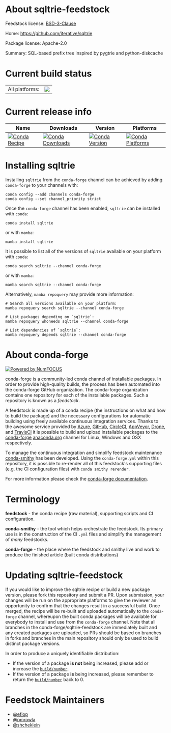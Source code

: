 About sqltrie-feedstock
=======================

Feedstock license: [BSD-3-Clause](https://github.com/conda-forge/sqltrie-feedstock/blob/main/LICENSE.txt)

Home: https://github.com/iterative/sqltrie

Package license: Apache-2.0

Summary: SQL-based prefix tree inspired by pygtrie and python-diskcache

Current build status
====================


<table><tr><td>All platforms:</td>
    <td>
      <a href="https://dev.azure.com/conda-forge/feedstock-builds/_build/latest?definitionId=18726&branchName=main">
        <img src="https://dev.azure.com/conda-forge/feedstock-builds/_apis/build/status/sqltrie-feedstock?branchName=main">
      </a>
    </td>
  </tr>
</table>

Current release info
====================

| Name | Downloads | Version | Platforms |
| --- | --- | --- | --- |
| [![Conda Recipe](https://img.shields.io/badge/recipe-sqltrie-green.svg)](https://anaconda.org/conda-forge/sqltrie) | [![Conda Downloads](https://img.shields.io/conda/dn/conda-forge/sqltrie.svg)](https://anaconda.org/conda-forge/sqltrie) | [![Conda Version](https://img.shields.io/conda/vn/conda-forge/sqltrie.svg)](https://anaconda.org/conda-forge/sqltrie) | [![Conda Platforms](https://img.shields.io/conda/pn/conda-forge/sqltrie.svg)](https://anaconda.org/conda-forge/sqltrie) |

Installing sqltrie
==================

Installing `sqltrie` from the `conda-forge` channel can be achieved by adding `conda-forge` to your channels with:

```
conda config --add channels conda-forge
conda config --set channel_priority strict
```

Once the `conda-forge` channel has been enabled, `sqltrie` can be installed with `conda`:

```
conda install sqltrie
```

or with `mamba`:

```
mamba install sqltrie
```

It is possible to list all of the versions of `sqltrie` available on your platform with `conda`:

```
conda search sqltrie --channel conda-forge
```

or with `mamba`:

```
mamba search sqltrie --channel conda-forge
```

Alternatively, `mamba repoquery` may provide more information:

```
# Search all versions available on your platform:
mamba repoquery search sqltrie --channel conda-forge

# List packages depending on `sqltrie`:
mamba repoquery whoneeds sqltrie --channel conda-forge

# List dependencies of `sqltrie`:
mamba repoquery depends sqltrie --channel conda-forge
```


About conda-forge
=================

[![Powered by
NumFOCUS](https://img.shields.io/badge/powered%20by-NumFOCUS-orange.svg?style=flat&colorA=E1523D&colorB=007D8A)](https://numfocus.org)

conda-forge is a community-led conda channel of installable packages.
In order to provide high-quality builds, the process has been automated into the
conda-forge GitHub organization. The conda-forge organization contains one repository
for each of the installable packages. Such a repository is known as a *feedstock*.

A feedstock is made up of a conda recipe (the instructions on what and how to build
the package) and the necessary configurations for automatic building using freely
available continuous integration services. Thanks to the awesome service provided by
[Azure](https://azure.microsoft.com/en-us/services/devops/), [GitHub](https://github.com/),
[CircleCI](https://circleci.com/), [AppVeyor](https://www.appveyor.com/),
[Drone](https://cloud.drone.io/welcome), and [TravisCI](https://travis-ci.com/)
it is possible to build and upload installable packages to the
[conda-forge](https://anaconda.org/conda-forge) [anaconda.org](https://anaconda.org/)
channel for Linux, Windows and OSX respectively.

To manage the continuous integration and simplify feedstock maintenance
[conda-smithy](https://github.com/conda-forge/conda-smithy) has been developed.
Using the ``conda-forge.yml`` within this repository, it is possible to re-render all of
this feedstock's supporting files (e.g. the CI configuration files) with ``conda smithy rerender``.

For more information please check the [conda-forge documentation](https://conda-forge.org/docs/).

Terminology
===========

**feedstock** - the conda recipe (raw material), supporting scripts and CI configuration.

**conda-smithy** - the tool which helps orchestrate the feedstock.
                   Its primary use is in the construction of the CI ``.yml`` files
                   and simplify the management of *many* feedstocks.

**conda-forge** - the place where the feedstock and smithy live and work to
                  produce the finished article (built conda distributions)


Updating sqltrie-feedstock
==========================

If you would like to improve the sqltrie recipe or build a new
package version, please fork this repository and submit a PR. Upon submission,
your changes will be run on the appropriate platforms to give the reviewer an
opportunity to confirm that the changes result in a successful build. Once
merged, the recipe will be re-built and uploaded automatically to the
`conda-forge` channel, whereupon the built conda packages will be available for
everybody to install and use from the `conda-forge` channel.
Note that all branches in the conda-forge/sqltrie-feedstock are
immediately built and any created packages are uploaded, so PRs should be based
on branches in forks and branches in the main repository should only be used to
build distinct package versions.

In order to produce a uniquely identifiable distribution:
 * If the version of a package **is not** being increased, please add or increase
   the [``build/number``](https://docs.conda.io/projects/conda-build/en/latest/resources/define-metadata.html#build-number-and-string).
 * If the version of a package **is** being increased, please remember to return
   the [``build/number``](https://docs.conda.io/projects/conda-build/en/latest/resources/define-metadata.html#build-number-and-string)
   back to 0.

Feedstock Maintainers
=====================

* [@efiop](https://github.com/efiop/)
* [@pmrowla](https://github.com/pmrowla/)
* [@shcheklein](https://github.com/shcheklein/)

